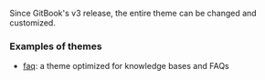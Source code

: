 Since GitBook's v3 release, the entire theme can be changed and customized.


### Examples of themes

- [faq](https://github.com/GitbookIO/theme-faq): a theme optimized for knowledge bases and FAQs

<!-- TODO add more examples -->
